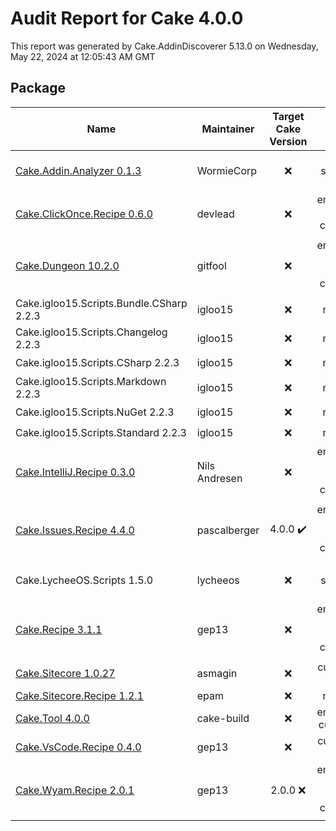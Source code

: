 # Audit Report for Cake 4.0.0

This report was generated by Cake.AddinDiscoverer 5.13.0 on Wednesday, May 22, 2024 at 12:05:43 AM GMT


## Package

| Name | Maintainer | Target Cake Version | Icon | Transferred to cake-contrib | License | Repository |
| --- | --- | :---: | :---: | :---: | :---: | :---: |
| [Cake.Addin.Analyzer 0.1.3](https://wormiecorp.github.io/Cake.Addin.Analyzer/) | WormieCorp |  :x: | not specified :x: |  :x: | MIT :heavy_check_mark: | true :heavy_check_mark: |
| [Cake.ClickOnce.Recipe 0.6.0](https://github.com/devlead/Cake.ClickOnce.Recipe/) | devlead |  :x: | embedded cake-contrib :heavy_check_mark: |  :x: | MIT :heavy_check_mark: | true :heavy_check_mark: |
| [Cake.Dungeon 10.2.0](https://github.com/gitfool/Cake.Dungeon/) | gitfool |  :x: | embedded 'fancy' cake-contrib :heavy_check_mark: |  :x: | MIT :heavy_check_mark: | .git missing :warning: |
| Cake.igloo15.Scripts.Bundle.CSharp 2.2.3 | igloo15 |  :x: | rawgit :x: |  :x: | MIT :heavy_check_mark: | false :x: |
| Cake.igloo15.Scripts.Changelog 2.2.3 | igloo15 |  :x: | rawgit :x: |  :x: | MIT :heavy_check_mark: | false :x: |
| Cake.igloo15.Scripts.CSharp 2.2.3 | igloo15 |  :x: | rawgit :x: |  :x: | MIT :heavy_check_mark: | false :x: |
| Cake.igloo15.Scripts.Markdown 2.2.3 | igloo15 |  :x: | rawgit :x: |  :x: | MIT :heavy_check_mark: | false :x: |
| Cake.igloo15.Scripts.NuGet 2.2.3 | igloo15 |  :x: | rawgit :x: |  :x: | MIT :heavy_check_mark: | false :x: |
| Cake.igloo15.Scripts.Standard 2.2.3 | igloo15 |  :x: | rawgit :x: |  :x: | MIT :heavy_check_mark: | false :x: |
| [Cake.IntelliJ.Recipe 0.3.0](https://github.com/cake-contrib/Cake.IntelliJ.Recipe/) | Nils Andresen |  :x: | embedded 'fancy' cake-contrib :heavy_check_mark: |  :heavy_check_mark: | MIT :heavy_check_mark: | true :heavy_check_mark: |
| [Cake.Issues.Recipe 4.4.0](https://cakeissues.net/) | pascalberger | 4.0.0 :heavy_check_mark: | embedded 'fancy' cake-contrib :heavy_check_mark: |  :heavy_check_mark: | MIT :heavy_check_mark: | true :heavy_check_mark: |
| Cake.LycheeOS.Scripts 1.5.0 | lycheeos |  :x: | not specified :x: |  :x: |  :x: | false :x: |
| [Cake.Recipe 3.1.1](https://github.com/cake-contrib/Cake.Recipe/) | gep13 |  :x: | embedded 'fancy' cake-contrib :heavy_check_mark: |  :heavy_check_mark: | MIT :heavy_check_mark: | true :heavy_check_mark: |
| [Cake.Sitecore 1.0.27](https://github.com/asmagin/Cake.Sitecore/) | asmagin |  :x: | custom url :warning: |  :x: |  :x: | false :x: |
| [Cake.Sitecore.Recipe 1.2.1](https://github.com/epam/Cake.Sitecore.Recipe/) | epam |  :x: | rawgit :x: |  :x: |  :x: | false :x: |
| [Cake.Tool 4.0.0](https://cakebuild.net/) | cake-build |  :x: | embedded custom :warning: |  :x: | MIT :heavy_check_mark: | .git missing :warning: |
| [Cake.VsCode.Recipe 0.4.0](https://github.com/cake-contrib/Cake.VsCode.Recipe/) | gep13 |  :x: | custom url :warning: |  :heavy_check_mark: | MIT :heavy_check_mark: | .git missing :warning: |
| [Cake.Wyam.Recipe 2.0.1](https://cake-contrib.github.io/Cake.Wyam.Recipe/) | gep13 | 2.0.0 :x: | embedded 'fancy' cake-contrib :heavy_check_mark: |  :heavy_check_mark: | MIT :heavy_check_mark: | true :heavy_check_mark: |
